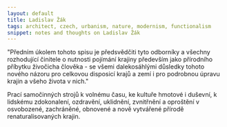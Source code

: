 ```yaml
---
layout: default
title: Ladislav Žák 
tags: architect, czech, urbanism, nature, modernism, functionalism
snippet: notes and thoughts on Ladislav Žák
---
```


"Předním úkolem tohoto spisu je předsvědčiti tyto odborníky a všechny
rozhodující činitele o nutnosti pojímání krajiny především jako přírodního
příbytku živočicha člověka - se všemi dalekosáhlými důsledky tohoto nového
názoru pro celkovou disposicí krajů a zemí i pro podrobnou úpravu krajin a
všeho života v nich."



Prací samočinných strojů k volnému  času, ke kultuře hmotové i duševní, k
lidskému zdokonalení, ozdravění, uklidnění, zvnitřnění a oproštění v
osvobozené, zachráněné, obnovené a nově vytvářené přírodě renaturalisovaných
krajin.
